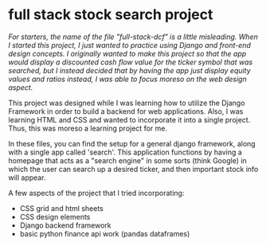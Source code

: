 # full stack stock search project

*For starters, the name of the file "full-stack-dcf" is a little misleading. When I started this project, I just wanted to practice using Django and front-end
design concepts. I originally wanted to make this project so that the app would display a discounted cash flow value for the ticker symbol that was searched, but I
instead decided that by having the app just display equity values and ratios instead, I was able to focus moreso on the web design aspect.*

This project was designed while I was learning how to utilize the Django Framework in order to build a backend for web applications. Also, I was learning HTML and 
CSS and wanted to incorporate it into a single project. Thus, this was moreso a learning project for me. 

In these files, you can find the setup for a general django framework, along with a single app called 'search'. This application functions by having a homepage that
acts as a "search engine" in some sorts (think Google) in which the user can search up a desired ticker, and then important stock info will appear. 

A few aspects of the project that I tried incorporating: 
- CSS grid and html sheets 
- CSS design elements
- Django backend framework 
- basic python finance api work (pandas dataframes)


